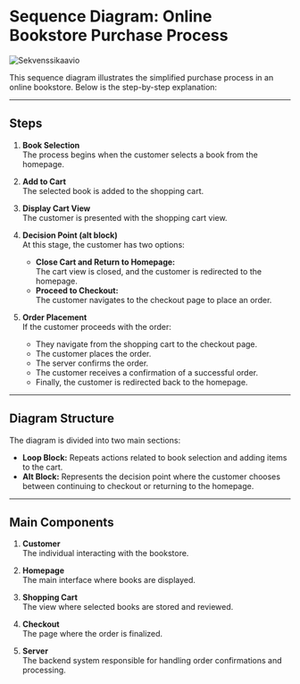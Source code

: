 # Sequence Diagram: Online Bookstore Purchase Process
![Sekvenssikaavio](https://github.com/user-attachments/assets/2bd175d5-9f7d-4c55-851f-7356d0fcd1f6)

This sequence diagram illustrates the simplified purchase process in an online bookstore. Below is the step-by-step explanation:

---

## Steps

1. **Book Selection**  
   The process begins when the customer selects a book from the homepage.

2. **Add to Cart**  
   The selected book is added to the shopping cart.

3. **Display Cart View**  
   The customer is presented with the shopping cart view.

4. **Decision Point (alt block)**  
   At this stage, the customer has two options:  
   - **Close Cart and Return to Homepage:**  
     The cart view is closed, and the customer is redirected to the homepage.  
   - **Proceed to Checkout:**  
     The customer navigates to the checkout page to place an order.

5. **Order Placement**  
   If the customer proceeds with the order:  
   - They navigate from the shopping cart to the checkout page.  
   - The customer places the order.  
   - The server confirms the order.  
   - The customer receives a confirmation of a successful order.  
   - Finally, the customer is redirected back to the homepage.

---

## Diagram Structure

The diagram is divided into two main sections:  

- **Loop Block:** Repeats actions related to book selection and adding items to the cart.  
- **Alt Block:** Represents the decision point where the customer chooses between continuing to checkout or returning to the homepage.

---

## Main Components  

1. **Customer**  
   The individual interacting with the bookstore.

2. **Homepage**  
   The main interface where books are displayed.

3. **Shopping Cart**  
   The view where selected books are stored and reviewed.

4. **Checkout**  
   The page where the order is finalized.

5. **Server**  
   The backend system responsible for handling order confirmations and processing.

